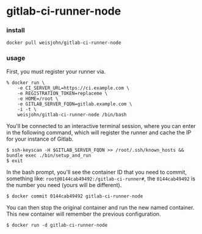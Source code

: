 # gitlab-ci-runner-node


### install

    docker pull weisjohn/gitlab-ci-runner-node

### usage

First, you must register your runner via.

    % docker run \
        -e CI_SERVER_URL=https://ci.example.com \
        -e REGISTRATION_TOKEN=replaceme \
        -e HOME=/root \
        -e GITLAB_SERVER_FQDN=gitlab.example.com \
        -i -t \
        weisjohn/gitlab-ci-runner-node /bin/bash

You'll be connected to an interactive terminal session, where you can enter in the following command, which will register the runner and cache the IP for your instance of Gitlab.

```
$ ssh-keyscan -H $GITLAB_SERVER_FQDN >> /root/.ssh/known_hosts && bundle exec ./bin/setup_and_run
$ exit
```

In the bash prompt, you'll see the container ID that you need to commit, something like: `root@0144cab49492:/gitlab-ci-runner#`, the `0144cab49492` is the number you need (yours will be different).

    $ docker commit 0144cab49492 gitlab-ci-runner-node

You can then stop the original container and run the new named container. This new container will remember the previous configuration.

    $ docker run -d gitlab-ci-runner-node
